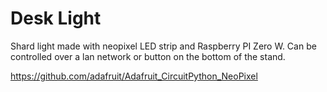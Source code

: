 # Desk Light

Shard light made with neopixel LED strip and Raspberry PI Zero W. Can be controlled over a lan network or button on the bottom of the stand.

https://github.com/adafruit/Adafruit_CircuitPython_NeoPixel
